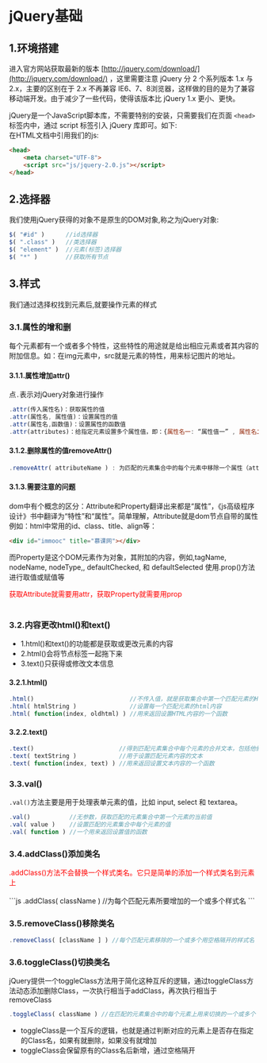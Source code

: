 # jQuery基础

## 1.环境搭建
进入官方网站获取最新的版本 [http://jquery.com/download/](http://jquery.com/download/)  ，这里需要注意 jQuery 分 2 个系列版本 1.x 与 2.x，主要的区别在于 2.x 不再兼容 IE6、7、8浏览器，这样做的目的是为了兼容移动端开发。由于减少了一些代码，使得该版本比 jQuery 1.x 更小、更快。<br>

 jQuery是一个JavaScript脚本库，不需要特别的安装，只需要我们在页面 ``<head>`` 标签内中，通过 script 标签引入 jQuery 库即可。如下:<br>
在HTML文档中引用我们的js:<br>
```html
<head>
    <meta charset="UTF-8">
    <script src="js/jquery-2.0.js"></script>
</head>
```
 ## 2.选择器
 我们使用jQuery获得的对象不是原生的DOM对象,称之为jQuery对象:<br>
 ```js
$( "#id" )      //id选择器
$( ".class" )   //类选择器
$( "element" )  //元素(标签)选择器
$( "*" )        //获取所有节点
 ```

 ## 3.样式
 我们通过选择权找到元素后,就要操作元素的样式<br>

 ### 3.1.属性的增和删
 每个元素都有一个或者多个特性，这些特性的用途就是给出相应元素或者其内容的附加信息。如：在img元素中，src就是元素的特性，用来标记图片的地址。<br>

 #### 3.1.1.属性增加attr()
 点``.``表示对jQuery对象进行操作<br>
 ```js
.attr(传入属性名)：获取属性的值
.attr(属性名, 属性值)：设置属性的值
.attr(属性名,函数值)：设置属性的函数值
.attr(attributes)：给指定元素设置多个属性值，即：{属性名一: “属性值一” , 属性名二: “属性值二” , … … }
 ```

#### 3.1.2.删除属性的值removeAttr()
```js
.removeAttr( attributeName ) : 为匹配的元素集合中的每个元素中移除一个属性（attribute）
```

#### 3.1.3.需要注意的问题
dom中有个概念的区分：Attribute和Property翻译出来都是“属性”，《js高级程序设计》书中翻译为“特性”和“属性”。简单理解，Attribute就是dom节点自带的属性<br>
例如：html中常用的id、class、title、align等：<br>
```html
<div id="immooc" title="慕课网"></div>
```
而Property是这个DOM元素作为对象，其附加的内容，例如,tagName, nodeName, nodeType,, defaultChecked, 和 defaultSelected 使用.prop()方法进行取值或赋值等<br>

<div style="color: red;">获取Attribute就需要用attr，获取Property就需要用prop</div><br>

### 3.2.内容更改html()和text()
- 1.html()和text()的功能都是获取或更改元素的内容
- 2.html()会将节点标签一起拖下来
- 3.text()只获得或修改文本信息

#### 3.2.1.html()
```js
.html()                           //不传入值，就是获取集合中第一个匹配元素的HTML内容
.html( htmlString )               //设置每一个匹配元素的html内容
.html( function(index, oldhtml) ) //用来返回设置HTML内容的一个函数
```

#### 3.2.2.text()
```js
.text()                        //得到匹配元素集合中每个元素的合并文本，包括他们的后代
.text( textString )            //用于设置匹配元素内容的文本
.text( function(index, text) ) //用来返回设置文本内容的一个函数
```

### 3.3.val()
``.val()``方法主要是用于处理表单元素的值，比如 input, select 和 textarea。<br>

```js
.val()           //无参数，获取匹配的元素集合中第一个元素的当前值
.val( value )    //设置匹配的元素集合中每个元素的值
.val( function ) //一个用来返回设置值的函数
```

### 3.4.addClass()添加类名
<div style="color:red">.addClass()方法不会替换一个样式类名。它只是简单的添加一个样式类名到元素上</div><br>
```js
.addClass( className )  //为每个匹配元素所要增加的一个或多个样式名
```

### 3.5.removeClass()移除类名
```js
.removeClass( [className ] ) //每个匹配元素移除的一个或多个用空格隔开的样式名
```

### 3.6.toggleClass()切换类名
jQuery提供一个toggleClass方法用于简化这种互斥的逻辑，通过toggleClass方法动态添加删除Class，一次执行相当于addClass，再次执行相当于removeClass<br>
```js
.toggleClass( className ) //在匹配的元素集合中的每个元素上用来切换的一个或多个（用空格隔开）样式类名
```
- toggleClass是一个互斥的逻辑，也就是通过判断对应的元素上是否存在指定的Class名，如果有就删除，如果没有就增加
- toggleClass会保留原有的Class名后新增，通过空格隔开